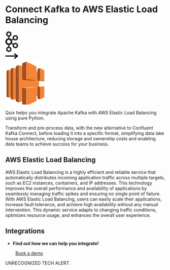 # Connect Kafka to AWS Elastic Load Balancing

<div class="connect-images cards blog-grid-card" markdown>
<div>
<img src="../images/kafka_logo.png" width="40px" />
</div>
<div>
<img src="../images/arrow.svg" width="40px" />
</div>
<div>
<img src="./images/aws-elastic-load-balancing_1.jpg" />
</div>
</div>

Quix helps you integrate Apache Kafka with AWS Elastic Load Balancing using pure Python.

Transform and pre-process data, with the new alternative to Confluent Kafka Connect, before loading it into a specific format, simplifying data lake house architecture, reducing storage and ownership costs and enabling data teams to achieve success for your business.

## AWS Elastic Load Balancing

AWS Elastic Load Balancing is a highly efficient and reliable service that automatically distributes incoming application traffic across multiple targets, such as EC2 instances, containers, and IP addresses. This technology improves the overall performance and availability of applications by seamlessly managing traffic spikes and ensuring no single point of failure. With AWS Elastic Load Balancing, users can easily scale their applications, increase fault tolerance, and achieve high availability without any manual intervention. This dynamic service adapts to changing traffic conditions, optimizes resource usage, and enhances the overall user experience.

## Integrations

<div class="grid cards" markdown>

- __Find out how we can help you integrate!__

    <a class="md-button md-button--primary" href="https://quix.io/book-a-demo" target="_blank" style="margin:.5rem;">Book a demo</a>

</div>


UNRECOGNIZED TECH ALERT.

